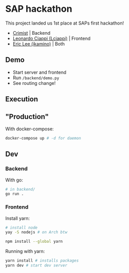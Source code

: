 # SAP hackathon

This project landed us 1st place at SAPs first hackathon!

* [Crimist](https://github.com/crimist) | Backend
* [Leonardo Ciappi (Lciappi)](https://github.com/Lciappi) | Frontend
* [Eric Lee (ikamino)](https://github.com/ikamino) | Both

## Demo

* Start server and frontend
* Run `/backend/demo.py`
* See routing change!

## Execution

## "Production"

With docker-compose:

```sh
docker-compose up # -d for daemon
```

## Dev

### Backend

With go:

```sh
# in backend/
go run .
```

### Frontend

Install yarn:

```sh
# install node
yay -S nodejs # on Arch btw

npm install --global yarn
```

Running with yarn:

```sh
yarn install # installs packages
yarn dev # start dev server
```
